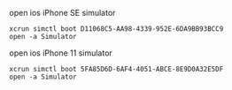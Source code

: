 open ios iPhone SE simulator
````
xcrun simctl boot D11068C5-AA98-4339-952E-6DA9BB93BCC9
open -a Simulator
````

open ios iPhone 11 simulator
````
xcrun simctl boot 5FA85D6D-6AF4-4051-ABCE-8E9D0A32E5DF
open -a Simulator
````

